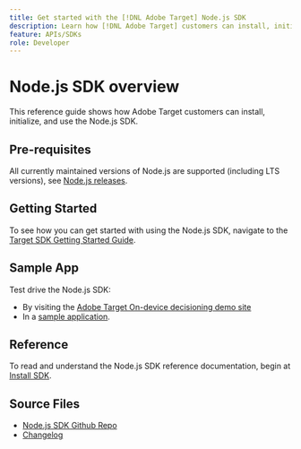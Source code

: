 ```yaml
---
title: Get started with the [!DNL Adobe Target] Node.js SDK
description: Learn how [!DNL Adobe Target] customers can install, initialize, and use the Node.js SDK.
feature: APIs/SDKs
role: Developer
---
```

# Node.js SDK overview

This reference guide shows how Adobe Target customers can install, initialize, and use the Node.js SDK.

## Pre-requisites

All currently maintained versions of Node.js are supported (including LTS versions), see [Node.js releases](https://en.wikipedia.org/wiki/Node.js#Releases).

## Getting Started

To see how you can get started with using the Node.js SDK, navigate to the [Target SDK Getting Started Guide](../sdk-guides/getting-started/getting-started.md).

## Sample App

Test drive the Node.js SDK:

* By visiting the [Adobe Target On-device decisioning demo site](https://github.com/adobe/on-device-decisioning-demo-site)
* In a [sample application](../sdk-guides/sample-apps/sample-apps.md).

## Reference

To read and understand the Node.js SDK reference documentation, begin at [Install SDK](install-sdk.md).

## Source Files

* [Node.js SDK Github Repo](https://github.com/adobe/target-nodejs-sdk)
* [Changelog](https://github.com/adobe/target-nodejs-sdk/blob/main/CHANGELOG.md)
​​
​